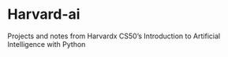 # Harvard-ai
Projects and notes from Harvardx CS50’s Introduction to Artificial Intelligence with Python
